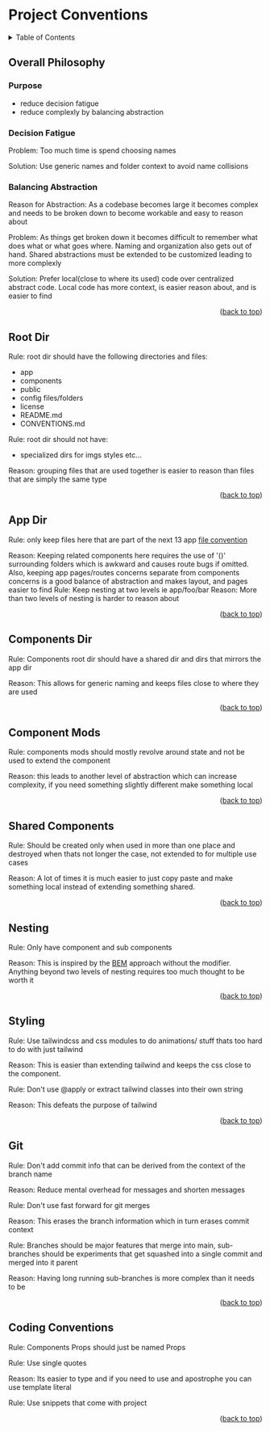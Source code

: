 
<div id="top"></div>

# Project Conventions

<details>
  <summary>Table of Contents</summary>

  1. [Overall Philosophy](#overall-philosophy)
  1. [Root Dir](#root-dir)
  1. [App Dir](#app-dir)
  1. [Components Dir](#components-dir)
  1. [Component Mods](#component-mods)
  1. [Shared Components](#shared-components)
  1. [Nesting](#nesting)
  1. [Styling](#styling)
  1. [Git](#git)
  1. [Coding Conventions](#coding-conventions)
  
</details>

## Overall Philosophy

### Purpose

- reduce decision fatigue
- reduce complexly by balancing abstraction

### Decision Fatigue

Problem: Too much time is spend choosing names

Solution: Use generic names and folder context to avoid name collisions

### Balancing Abstraction

Reason for Abstraction: As a codebase becomes large it becomes complex and needs to be broken down to become workable and easy to reason about

Problem: As things get broken down it becomes difficult to remember what does what or what goes where. Naming and organization also gets out of hand. Shared abstractions must be extended to be customized leading to more complexly

Solution: Prefer local(close to where its used) code over centralized abstract code. Local code has more context, is easier reason about, and is easier to find
<p align="right">(<a href="#top">back to top</a>)</p>

## Root Dir

Rule: root dir should have the following directories and files:

- app
- components
- public
- config files/folders
- license
- README.md
- CONVENTIONS.md

Rule: root dir should not have:

- specialized dirs for imgs styles etc...

Reason: grouping files that are used together is easier to reason than files that are simply the same type

<p align="right">(<a href="#top">back to top</a>)</p>

## App Dir

Rule: only keep files here that are part of the next 13 app [file convention](https://beta.nextjs.org/docs/routing/fundamentals#the-app-directory)

Reason: Keeping related components here requires the use of '()' surrounding folders which is awkward and causes route bugs if omitted. Also, keeping app pages/routes concerns separate from components concerns is a good balance of abstraction and makes layout, and pages easier to find
Rule: Keep nesting at two levels ie app/foo/bar
Reason: More than two levels of nesting is harder to reason about
<p align="right">(<a href="#top">back to top</a>)</p>

## Components Dir

Rule: Components root dir should have a shared dir and dirs that mirrors the app dir

Reason: This allows for generic naming and keeps files close to where they are used



<p align="right">(<a href="#top">back to top</a>)</p>

## Component Mods

Rule: components mods should mostly revolve around state and not be used to extend the component

Reason: this leads to another level of abstraction which can increase complexity, if you need something slightly different make something local

<p align="right">(<a href="#top">back to top</a>)</p>

## Shared Components

Rule: Should be created only when used in more than one place and destroyed when thats not longer the case, not extended to for multiple use cases

Reason: A lot of times it is much easier to just copy paste and make something local instead of extending something shared.

<p align="right">(<a href="#top">back to top</a>)</p>

## Nesting

Rule: Only have component and sub components

Reason: This is inspired by the [BEM](https://getbem.com/) approach without the modifier. Anything beyond two levels of nesting requires too much thought to be worth it

<p align="right">(<a href="#top">back to top</a>)</p>

## Styling

Rule: Use tailwindcss and css modules to do animations/ stuff thats too hard to do with just tailwind

Reason: This is easier than extending tailwind and keeps the css close to the component.

Rule: Don't use @apply or extract tailwind classes into their own string

Reason: This defeats the purpose of tailwind

<p align="right">(<a href="#top">back to top</a>)</p>

## Git

Rule: Don't add commit info that can be derived from the context of the branch name

Reason: Reduce mental overhead for messages and shorten messages

Rule: Don't use fast forward for git merges

Reason: This erases the branch information which in turn erases commit context

Rule: Branches should be major features that merge into main, sub-branches should be experiments that get squashed into a single commit and merged into it parent

Reason: Having long running sub-branches is more complex than it needs to be


<p align="right">(<a href="#top">back to top</a>)</p>

## Coding Conventions

Rule: Components Props should just be named Props

Rule: Use single quotes

Reason: Its easier to type and if you need to use and apostrophe you can use template literal

Rule: Use snippets that come with project

<p align="right">(<a href="#top">back to top</a>)</p>
